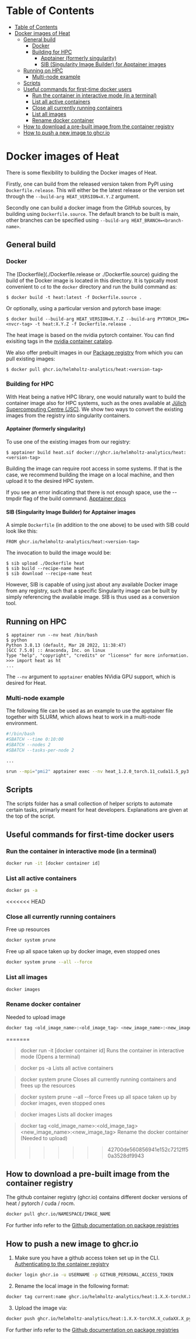 # Table of Contents
- [Table of Contents](#table-of-contents)
- [Docker images of Heat](#docker-images-of-heat)
	- [General build](#general-build)
		- [Docker](#docker)
		- [Building for HPC](#building-for-hpc)
			- [Apptainer (formerly singularity)](#apptainer-formerly-singularity)
			- [SIB (Singularity Image Builder) for Apptainer images](#sib-singularity-image-builder-for-apptainer-images)
	- [Running on HPC](#running-on-hpc)
		- [Multi-node example](#multi-node-example)
	- [Scripts](#scripts)
	- [Useful commands for first-time docker users](#useful-commands-for-first-time-docker-users)
		- [Run the container in interactive mode (in a terminal)](#run-the-container-in-interactive-mode-in-a-terminal)
		- [List all active containers](#list-all-active-containers)
		- [Close all currently running containers](#close-all-currently-running-containers)
		- [List all images](#list-all-images)
		- [Rename docker container](#rename-docker-container)
	- [How to download a pre-built image from the container registry](#how-to-download-a-pre-built-image-from-the-container-registry)
	- [How to push a new image to ghcr.io](#how-to-push-a-new-image-to-ghcrio)

# Docker images of Heat

There is some flexibility to building the Docker images of Heat.

Firstly, one can build from the released version taken from PyPI using `Dockerfile.release`. This will either be
the latest release or the version set through the `--build-arg HEAT_VERSION=X.Y.Z`
argument.

Secondly one can build a docker image from the GitHub sources, by building using `Dockerfile.source`. The default branch to be built is main, other
branches can be specified using `--build-arg HEAT_BRANCH=<branch-name>`.

## General build

### Docker

The [Dockerfile](./Dockerfile.release or ./Dockerfile.source) guiding the build of the Docker image is located in this directory. It is typically most convenient to `cd` to the `docker` directory and run the  build command as:

```console
$ docker build -t heat:latest -f Dockerfile.source .
```

Or optionally, using a particular version and pytorch base image:

```console
$ docker build --build-arg HEAT_VERSION=X.Y.Z --build-arg PYTORCH_IMG=<nvcr-tag> -t heat:X.Y.Z -f Dockerfile.release .
```

The heat image is based on the nvidia pytorch container. You can find exisiting tags in the [nvidia container catalog](https://catalog.ngc.nvidia.com/orgs/nvidia/containers/pytorch/tags).

We also offer prebuilt images in our [Package registry](https://github.com/helmholtz-analytics/heat/pkgs/container/heat) from which you can pull existing images:

```console
$ docker pull ghcr.io/helmholtz-analytics/heat:<version-tag>
```

### Building for HPC

With Heat being a native HPC library, one would naturally want to build the container
image also for HPC systems, such as the ones available at [Jülich Supercomputing Centre
(JSC)](https://www.fz-juelich.de/jsc/ "Juelich Supercomputing Centre"). We show two ways to convert the existing images from the registry into singularity containers.

#### Apptainer (formerly singularity)

To use one of the existing images from our registry:

	$ apptainer build heat.sif docker://ghcr.io/helmholtz-analytics/heat:<version-tag>

Building the image can require root access in some systems. If that is the case, we recommend building the image on a local machine, and then upload it to the desired HPC system.

If you see an error indicating that there is not enough space, use the --tmpdir flag of the build command. [Apptainer docs](https://apptainer.org/docs/user/latest/build_a_container.html)

#### SIB (Singularity Image Builder) for Apptainer images

A simple `Dockerfile` (in addition to the one above) to be used with SIB could look like
this:

	FROM ghcr.io/helmholtz-analytics/heat:<version-tag>

The invocation to build the image would be:

	$ sib upload ./Dockerfile heat
	$ sib build --recipe-name heat
	$ sib download --recipe-name heat

However, SIB is capable of using just about any available Docker image from any
registry, such that a specific Singularity image can be built by simply referencing the
available image. SIB is thus used as a conversion tool.

## Running on HPC

	$ apptainer run --nv heat /bin/bash
	$ python
	Python 3.8.13 (default, Mar 28 2022, 11:38:47)
	[GCC 7.5.0] :: Anaconda, Inc. on linux
	Type "help", "copyright", "credits" or "license" for more information.
	>>> import heat as ht
	...

The `--nv` argument to `apptainer` enables NVidia GPU support, which is desired for
Heat.

### Multi-node example

The following file can be used as an example to use the apptainer file together with SLURM, which allows heat to work in a multi-node environment.

```bash
#!/bin/bash
#SBATCH --time 0:10:00
#SBATCH --nodes 2
#SBATCH --tasks-per-node 2

...

srun --mpi="pmi2" apptainer exec --nv heat_1.2.0_torch.11_cuda11.5_py3.9.sif bash -c "cd ~/code/heat/examples/lasso; python demo.py"
```

## Scripts

The scripts folder has a small collection of helper scripts to automate certain tasks, primarly meant for heat developers. Explanations are given at the top of the script.

## Useful commands for first-time docker users
### Run the container in interactive mode (in a terminal)
```bash
docker run -it [docker container id]
```
### List all active containers
```bash
docker ps -a
```

<<<<<<< HEAD
### Close all currently running containers
Free up resources
```bash
docker system prune
```
Free up all space taken up by docker image, even stopped ones
```bash
docker system prune --all --force
```
### List all images
```bash
docker images
```
### Rename docker container
Needed to upload image
```bash
docker tag <old_image_name>:<old_image_tag> <new_image_name>:<new_image_tag>
```
=======
> docker run -it [docker container id]
Runs the container in interactive mode (Opens a terminal)

> docker ps -a
Lists all active containers

> docker system prune
Closes all currently running containers and frees up the resources

> docker system prune --all --force
Frees up all space taken up by docker images, even stopped ones

> docker images
Lists all docker images

> docker tag <old_image_name>:<old_image_tag> <new_image_name>:<new_image_tag>
Rename the docker container (Needed to upload)
>>>>>>> 42700de560856941e152c7212ff50a3528df9943

## How to download a pre-built image from the container registry
The github container registry (ghcr.io) contains different docker versions of heat / pytorch / cuda / rocm.
```bash
docker pull ghcr.io/NAMESPACE/IMAGE_NAME
```
>

For further info refer to the [Github documentation on package registries](https://docs.github.com/en/packages/working-with-a-github-packages-registry/working-with-the-container-registry)

## How to push a new image to ghcr.io

1. Make sure you have a github access token set up in the CLI.
[Authenticating to the container registry](https://docs.github.com/en/packages/working-with-a-github-packages-registry/working-with-the-container-registry#authenticating-to-the-container-registry)

```bash
docker login ghcr.io -u USERNAME -p GITHUB_PERSONAL_ACCESS_TOKEN
```
2. Rename the local image in the following format:
```bash
docker tag current:name ghcr.io/helmholtz-analytics/heat:1.X.X-torchX.X_cudaXX.X_py3.XX
```
3. Upload the image via:
```bash
docker push ghcr.io/helmholtz-analytics/heat:1.X.X-torchX.X_cudaXX.X_py3.XX
```
For further info refer to the [Github documentation on package registries](https://docs.github.com/en/packages/working-with-a-github-packages-registry/working-with-the-container-registry)
